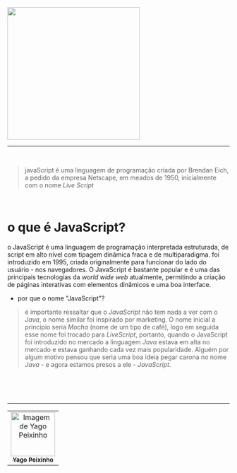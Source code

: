 <div class="header">
    <img align="center" src="https://upload.wikimedia.org/wikipedia/commons/thumb/9/99/Unofficial_JavaScript_logo_2.svg/640px-Unofficial_JavaScript_logo_2.svg.png" width="300"/> 
</div>

---

<br>

> javaScript é uma linguagem de programação criada por Brendan Eich, a pedido da empresa Netscape, em meados de 1950, inicialmente com o nome _Live Script_

<br> 

# o que é JavaScript? 

o JavaScript é uma linguagem de programação interpretada estruturada, de script em alto nível com tipagem dinâmica fraca e de multiparadigma. foi introduzido em 1995, criada originalmente para funcionar do lado do usuário - nos navegadores. O JavaScript é bastante popular e é uma das principais tecnologias da _world wide web_ atualmente, permitindo a criação de páginas interativas com elementos dinâmicos e uma boa interface.

- por que o nome "JavaScript"?
> é importante ressaltar que o _JavaScript_ não tem nada a ver com o _Java_, o nome similar foi inspirado por marketing. O nome inicial a princípio seria _Mocha_ (nome de um tipo de café), logo em seguida esse nome foi trocado para _LiveScript_, portanto, quando o JavaScript foi introduzido no mercado a linguagem _Java_ estava em alta no mercado e estava ganhando cada vez mais popularidade. Alguém por algum motivo pensou que seria uma boa ideia pegar carona no nome _Java_ - e agora estamos presos a ele - _JavaScript_.
 
<br>
<br>
<br>

---

<div class="footer">
    <table align="center">
        <tr>
            <td align="center"> 
		        <a href="https://github.com/yagopeixinho">
			        <img src="https://avatars.githubusercontent.com/u/81770553?v=4" width="100px;" alt="Imagem de Yago Peixinho">    
<br>
		            <sub>
		                <b>Yago Peixinho </b>
		            </sub>
		        </a> 
	        </td> 
        </tr>
   </table>
</div>
